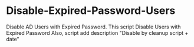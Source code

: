 # Disable-Expired-Password-Users
Disable AD Users with Expired Password. This script Disable Users with Expired Password Also, script add description "Disable by cleanup script + date"
